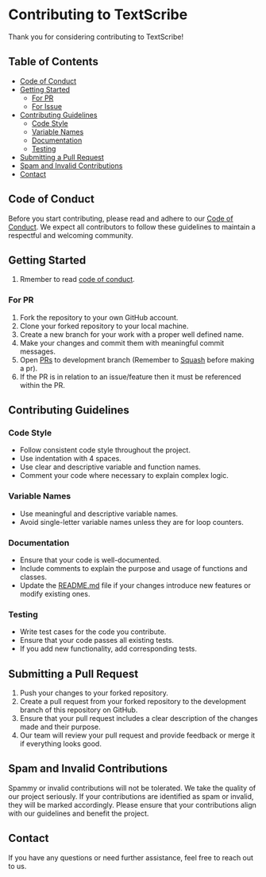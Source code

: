 # Contributing to TextScribe

Thank you for considering contributing to TextScribe!

## Table of Contents

- [Code of Conduct](#code-of-conduct)
- [Getting Started](#getting-started)
    - [For PR](#for-pr)
    - [For Issue](#for-issue)
- [Contributing Guidelines](#contributing-guidelines)
  - [Code Style](#code-style)
  - [Variable Names](#variable-names)
  - [Documentation](#documentation)
  - [Testing](#testing)
- [Submitting a Pull Request](#submitting-a-pull-request)
- [Spam and Invalid Contributions](#spam-and-invalid-contributions)
- [Contact](#contact)

## Code of Conduct

Before you start contributing, please read and adhere to our [Code of Conduct](CODE_OF_CONDUCT.md). We expect all contributors to follow these guidelines to maintain a respectful and welcoming community.

## Getting Started

1. Rmember to read [code of conduct](./code_of_conduct).

### For PR

1. Fork the repository to your own GitHub account.
2. Clone your forked repository to your local machine.
3. Create a new branch for your work with a proper well defined name.
4. Make your changes and commit them with meaningful commit messages.
5. Open [PRs](https://github.com/arncv/TextScribe/pulls) to development branch (Remember to [Squash](https://docs.github.com/en/desktop/managing-commits/squashing-commits-in-github-desktop) before making a pr).
6. If the PR is in relation to an issue/feature then it must be referenced within the PR.

## Contributing Guidelines

### Code Style

- Follow consistent code style throughout the project.
- Use indentation with 4 spaces.
- Use clear and descriptive variable and function names.
- Comment your code where necessary to explain complex logic.

### Variable Names

- Use meaningful and descriptive variable names.
- Avoid single-letter variable names unless they are for loop counters.

### Documentation

- Ensure that your code is well-documented.
- Include comments to explain the purpose and usage of functions and classes.
- Update the [README.md](./README.md) file if your changes introduce new features or modify existing ones.

### Testing

- Write test cases for the code you contribute.
- Ensure that your code passes all existing tests.
- If you add new functionality, add corresponding tests.

## Submitting a Pull Request

1. Push your changes to your forked repository.
2. Create a pull request from your forked repository to the development branch of this repository on GitHub.
3. Ensure that your pull request includes a clear description of the changes made and their purpose.
4. Our team will review your pull request and provide feedback or merge it if everything looks good.

## Spam and Invalid Contributions

Spammy or invalid contributions will not be tolerated. We take the quality of our project seriously. If your contributions are identified as spam or invalid, they will be marked accordingly. Please ensure that your contributions align with our guidelines and benefit the project.

## Contact

If you have any questions or need further assistance, feel free to reach out to us.
